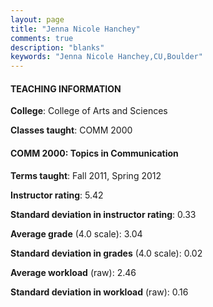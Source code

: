 ```yaml
---
layout: page
title: "Jenna Nicole Hanchey" 
comments: true
description: "blanks"
keywords: "Jenna Nicole Hanchey,CU,Boulder"
---
```

<head>
<script src="https://ajax.googleapis.com/ajax/libs/jquery/2.1.3/jquery.min.js"></script>
<script src="https://dl.dropboxusercontent.com/s/pc42nxpaw1ea4o9/highcharts.js?dl=0"></script>
<!-- <script src="../assets/js/highcharts.js"></script> -->
<style type="text/css">@font-face {
	font-family: "Bebas Neue";
	src: url(https://www.filehosting.org/file/details/544349/BebasNeue Regular.otf) format("opentype");
	}
	h1.Bebas { 
		font-family: "Bebas Neue", Verdana, Tahoma;
	}
</style>
</head>
	   
#### TEACHING INFORMATION

**College**: College of Arts and Sciences

**Classes taught**: COMM 2000

#### COMM 2000: Topics in Communication

**Terms taught**: Fall 2011, Spring 2012

**Instructor rating**: 5.42

**Standard deviation in instructor rating**: 0.33

**Average grade** (4.0 scale): 3.04

**Standard deviation in grades** (4.0 scale): 0.02

**Average workload** (raw): 2.46

**Standard deviation in workload** (raw): 0.16

